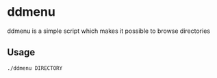 # ddmenu
ddmenu is a simple script which makes it possible to browse directories
## Usage
`./ddmenu DIRECTORY`
